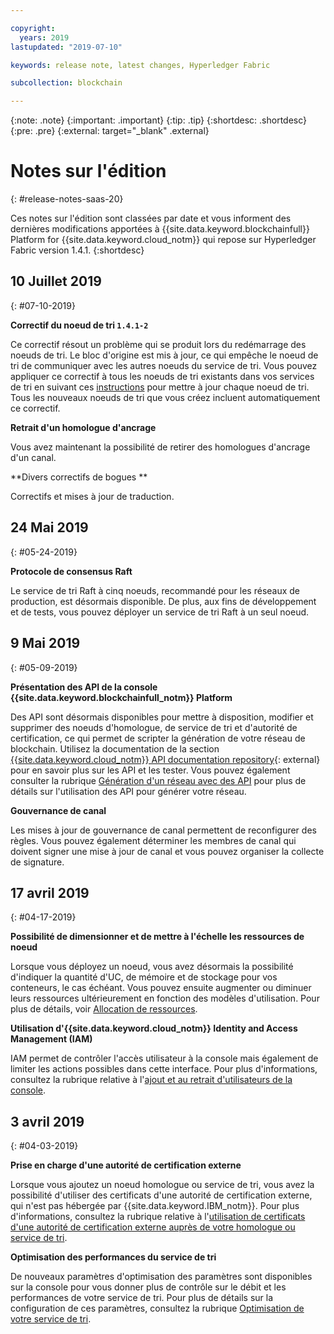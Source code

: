 ```yaml
---

copyright:
  years: 2019
lastupdated: "2019-07-10"

keywords: release note, latest changes, Hyperledger Fabric

subcollection: blockchain

---
```


{:note: .note}
{:important: .important}
{:tip: .tip}
{:shortdesc: .shortdesc}
{:pre: .pre}
{:external: target="_blank" .external}

# Notes sur l'édition
{: #release-notes-saas-20}

Ces notes sur l'édition sont classées par date et vous informent des dernières modifications apportées à {{site.data.keyword.blockchainfull}} Platform for {{site.data.keyword.cloud_notm}} qui repose sur Hyperledger Fabric version 1.4.1.
{:shortdesc}

## 10 Juillet 2019
{: #07-10-2019}

**Correctif du noeud de tri `1.4.1-2`**  

Ce correctif résout un problème qui se produit lors du redémarrage des noeuds de tri. Le bloc d'origine est mis à jour, ce qui empêche le noeud de tri de communiquer avec les autres noeuds du service de tri. Vous pouvez appliquer ce correctif à tous les noeuds de tri existants dans vos services de tri en suivant ces [instructions](/docs/services/blockchain?topic=blockchain-ibp-console-manage-console#ibp-console-manage-patch) pour mettre à jour chaque noeud de tri. Tous les nouveaux noeuds de tri que vous créez incluent automatiquement ce correctif.

**Retrait d'un homologue d'ancrage**  

Vous avez maintenant la possibilité de retirer des homologues d'ancrage d'un canal.

**Divers correctifs de bogues **  

Correctifs et mises à jour de traduction.

## 24 Mai 2019
{: #05-24-2019}

**Protocole de consensus Raft**  

 Le service de tri Raft à cinq noeuds, recommandé pour les réseaux de production, est désormais disponible. De plus, aux fins de développement et de tests, vous pouvez déployer un service de tri Raft à un seul noeud.

## 9 Mai 2019
{: #05-09-2019}

**Présentation des API de la console {{site.data.keyword.blockchainfull_notm}} Platform**

Des API sont désormais disponibles pour mettre à disposition, modifier et supprimer des noeuds d'homologue, de service de tri et d'autorité de certification, ce qui permet de scripter la génération de votre réseau de blockchain. Utilisez la documentation de la section [{{site.data.keyword.cloud_notm}} API documentation repository](/apidocs/blockchain#introduction){: external} pour en savoir plus sur les API et les tester. Vous pouvez également consulter la rubrique [Génération d'un réseau avec des API](/docs/services/blockchain?topic=blockchain-ibp-v2-apis) pour plus de détails sur l'utilisation des API pour générer votre réseau.  

**Gouvernance de canal**  

Les mises à jour de gouvernance de canal permettent de reconfigurer des règles. Vous pouvez également déterminer les membres de canal qui doivent signer une mise à jour de canal et vous pouvez organiser la collecte de signature.

## 17 avril 2019
{: #04-17-2019}

**Possibilité de dimensionner et de mettre à l'échelle les ressources de noeud**  

Lorsque vous déployez un noeud, vous avez désormais la possibilité d'indiquer la quantité d'UC, de mémoire et de stockage pour vos conteneurs, le cas échéant. Vous pouvez ensuite augmenter ou diminuer leurs ressources ultérieurement en fonction des modèles d'utilisation. Pour plus de détails, voir [Allocation de ressources](/docs/services/blockchain?topic=blockchain-ibp-console-govern#ibp-console-govern-allocate-resources).

**Utilisation d'{{site.data.keyword.cloud_notm}} Identity and Access Management (IAM)**  

IAM permet de contrôler l'accès utilisateur à la console mais également de limiter les actions possibles dans cette interface.  Pour plus d'informations, consultez la rubrique relative à l'[ajout et au retrait d'utilisateurs de la console](/docs/services/blockchain?topic=blockchain-ibp-console-manage-console#ibp-console-manage-console-add-remove).

## 3 avril 2019
{: #04-03-2019}

**Prise en charge d'une autorité de certification externe**

Lorsque vous ajoutez un noeud homologue ou service de tri, vous avez la possibilité d'utiliser des certificats d'une autorité de certification externe, qui n'est pas hébergée par {{site.data.keyword.IBM_notm}}. Pour plus d'informations, consultez la rubrique relative à l'[utilisation de certificats d'une autorité de certification externe auprès de votre homologue ou service de tri](/docs/services/blockchain?topic=blockchain-ibp-console-build-network#ibp-console-build-network-third-party-ca).

**Optimisation des performances du service de tri**

De nouveaux paramètres d'optimisation des paramètres sont disponibles sur la console pour vous donner plus de contrôle sur le débit et les performances de votre service de tri. Pour plus de détails sur la configuration de ces paramètres, consultez la rubrique [Optimisation de votre service de tri](/docs/services/blockchain?topic=blockchain-ibp-console-govern#ibp-console-govern-orderer-tuning).
